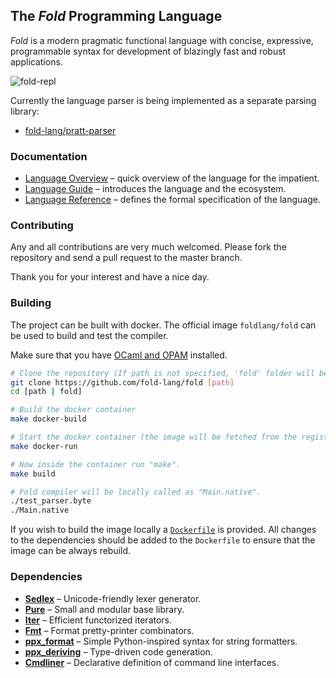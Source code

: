 ## The _Fold_ Programming Language

_Fold_ is a modern pragmatic functional language with concise, expressive, programmable syntax for development of blazingly fast and robust applications.

![fold-repl](https://github.com/fold-lang/pratt/raw/master/resources/screenshot-1.png)

Currently the language parser is being implemented as a separate parsing library:

- [fold-lang/pratt-parser](https://github.com/fold-lang/pratt-parser)


### Documentation

- [Language Overview](https://github.com/fold-lang/fold/wiki/Language-Overview) – quick overview of the language for the impatient.
- [Language Guide](https://github.com/fold-lang/fold/wiki/Language-Guide) – introduces the language and the ecosystem.
- [Language Reference](https://github.com/fold-lang/fold/wiki/Language-Reference) – defines the formal specification of the language.


### Contributing

Any and all contributions are very much welcomed. Please fork the repository and send a pull request to the master branch.

Thank you for your interest and have a nice day.


### Building

The project can be built with docker. The official image `foldlang/fold` can be used to build and test the compiler.

Make sure that you have [OCaml and OPAM](http://www.ocaml.org/docs/install.html) installed.

```bash
# Clone the repository (If path is not specified, 'fold' folder will be created in the current path)
git clone https://github.com/fold-lang/fold [path]
cd [path | fold]

# Build the docker container
make docker-build

# Start the docker container (the image will be fetched from the registry)
make docker-run

# Now inside the container run "make".
make build

# Fold compiler will be locally called as "Main.native".
./test_parser.byte
./Main.native
```

If you wish to build the image locally a [`Dockerfile`]() is provided. All
changes to the dependencies should be added to the `Dockerfile` to ensure that
the image can be always rebuild.


### Dependencies

- [**Sedlex**](https://github.com/alainfrisch/sedlex) – Unicode-friendly lexer generator.
- [**Pure**](https://github.com/rizo/pure) – Small and modular base library.
- [**Iter**](https://github.com/rizo/pure) – Efficient functorized iterators.
- [**Fmt**](https://github.com/dbuenzli/fmt) – Format pretty-printer combinators.
- [**ppx_format**](https://github.com/rizo/ppx_format) – Simple Python-inspired syntax for string formatters.
- [**ppx_deriving**](https://github.com/whitequark/ppx_deriving) – Type-driven code generation.
- [**Cmdliner**](https://github.com/dbuenzli/cmdliner) – Declarative definition of command line interfaces.


